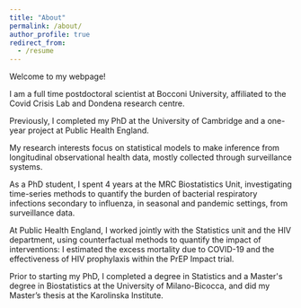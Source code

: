 ```yaml
---
title: "About"
permalink: /about/
author_profile: true
redirect_from:
  - /resume
---
```



Welcome to my webpage!

I am a full time postdoctoral scientist at Bocconi University, affiliated to the Covid Crisis Lab and Dondena research centre.

Previously, I completed my PhD at the University of Cambridge and a one-year project at Public Health England. 

My research interests focus on statistical models to make inference from longitudinal observational health data, mostly collected through surveillance systems. 

As a PhD student, I spent 4 years at the MRC Biostatistics Unit, investigating time-series methods to quantify the burden of bacterial respiratory infections secondary to influenza, in seasonal and pandemic settings, from surveillance data. 

At Public Health England, I worked jointly with the Statistics unit and the HIV department, using counterfactual methods to quantify the impact of interventions: I estimated the excess mortality due to COVID-19 and the effectiveness of HIV prophylaxis within the PrEP Impact trial. 

Prior to starting my PhD, I completed a degree in Statistics and a Master's degree in Biostatistics at the University of Milano-Bicocca, and did my Master’s thesis at the Karolinska Institute.

